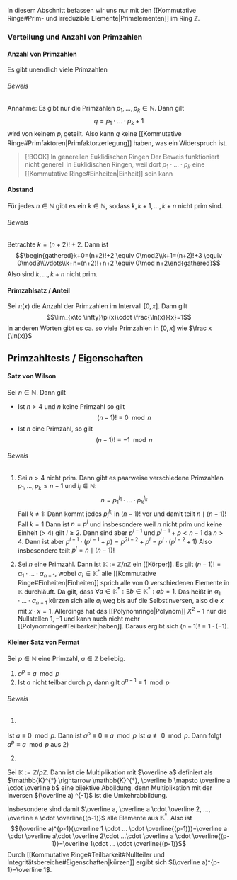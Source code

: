 In diesem Abschnitt befassen wir uns nur mit den [[Kommutative Ringe#Prim- und irreduzible Elemente|Primelementen]] im Ring $\mathbb{Z}$. 

### Verteilung und Anzahl von Primzahlen
#### Anzahl von Primzahlen
Es gibt unendlich viele Primzahlen

###### Beweis
Annahme: Es gibt nur die Primzahlen $p_{1}, ..., p_{k} \in \mathbb{N}$. Dann gilt $$q=p_{1}\cdot...\cdot p_{k}+1$$ wird von keinem $p_{i}$ geteilt. Also kann $q$ keine [[Kommutative Ringe#Primfaktoren|Primfaktorzerlegung]] haben, was ein Widerspruch ist. 

> [!BOOK] In generellen Euklidischen Ringen
> Der Beweis funktioniert nicht generell in Euklidischen Ringen, weil dort $p_1\cdot...\cdot p_k$ eine [[Kommutative Ringe#Einheiten|Einheit]] sein kann

#### Abstand
Für jedes $n\in \mathbb{N}$ gibt es ein $k\in \mathbb{N}$, sodass $k, k+1,...,k+n$  nicht prim sind. 

###### Beweis
Betrachte $k = (n+2)! + 2$. Dann ist$$\begin{gathered}k+0=(n+2)!+2 \equiv 0\mod2\\k+1=(n+2)!+3 \equiv 0\mod3\\\vdots\\k+n=(n+2)!+n+2 \equiv 0\mod n+2\end{gathered}$$Also sind $k,...,k+n$ nicht prim.

#### Primzahlsatz / Anteil
Sei $\pi(x)$ die Anzahl der Primzahlen im Intervall $[0,x]$. Dann gilt $$\lim_{x\to \infty}\pi(x)\cdot \frac{\ln(x)}{x}=1$$In anderen Worten gibt es ca. so viele Primzahlen in $[0,x]$ wie $\frac x {\ln(x)}$ 

## Primzahltests / Eigenschaften
#### Satz von Wilson
Sei $n \in \mathbb{N}$. Dann gilt 
- Ist $n > 4$ und $n$ keine Primzahl so gilt $$(n-1)!\equiv0 \mod n$$
- Ist $n$ eine Primzahl, so gilt $$(n-1)!\equiv-1 \mod n$$

###### Beweis
1) Sei $n > 4$ nicht prim. Dann gibt es paarweise verschiedene Primzahlen $p_{1},..., p_{k} \leq n-1$ und $l_{i} \in \mathbb{N}$: $$n=p_{1}^{l_{1}}\cdot ...\cdot p_{k}^{l_{k}}$$ Fall $k \neq1$:
   Dann kommt jedes $p_{i}^{k_{i}}$ in $(n-1)!$ vor und damit teilt $n \mid (n-1)!$ 
   Fall $k = 1$
   Dann ist $n= p^{l}$ und insbesondere weil $n$ nicht prim und keine Einheit (> 4) gilt $l\geq 2$.  Dann sind aber $p^{l-1}$ und $p^{l-1}+ p < n-1$ da $n > 4$. Dann ist aber $p^{l-1}\cdot (p^{l-1}+p) = p^{2l-2}+p^{l}= p^{l}\cdot(p^{l-2}+1)$ Also insbesondere teilt $p^{l}=n\mid (n-1)!$

2) Sei $n$ eine Primzahl. Dann ist $\mathbb{K}:=\mathbb{Z}/n \mathbb{Z}$ ein [[Körper]]. Es gilt $(n-1)!=\alpha_{1}\cdot...\cdot\alpha_{n-1}$, wobei $\alpha_{i} \in \mathbb{K}^{*}$ alle [[Kommutative Ringe#Einheiten|Einheiten]] sprich alle von 0 verschiedenen Elemente in $\mathbb{K}$ durchläuft. Da gilt, dass $\forall a \in \mathbb{K}^{*}:\exists b \in \mathbb{K}^{*}:ab=1$. Das heißt in $\alpha_{1}\cdot...\cdot \alpha_{n-1}$ kürzen sich alle $a_{i}$ weg bis auf die Selbstinversen, also die $x$ mit $x\cdot x=1$. Allerdings hat das [[Polynomringe|Polynom]] $X^{2}-1$ nur die Nullstellen $1,-1$ und kann auch nicht mehr [[Polynomringe#Teilbarkeit|haben]]. Daraus ergibt sich $(n-1)!=1\cdot (-1)$.

#### Kleiner Satz von Fermat
Sei $p\in \mathbb{N}$ eine Primzahl, $a \in \mathbb{Z}$ beliebig.
1) $a^{p} \equiv a \mod p$
2) Ist $a$ nicht teilbar durch $p$, dann gilt $a^{p-1}\equiv 1 \mod p$

###### Beweis
1)
Ist $a\equiv 0 \mod p$. Dann ist $a^{p}\equiv0 \equiv a \mod p$
Ist $a \not\equiv 0 \mod p$. Dann folgt $a^{p}\equiv a \mod p$ aus 2)

2)
Sei $\mathbb{K} := \mathbb{Z}/p \mathbb{Z}$. Dann ist die Multiplikation mit $\overline a$ definiert als $\mathbb{K}^{*} \rightarrow \mathbb{K}^{*}, \overline b \mapsto  \overline a \cdot \overline b$ eine bijektive Abbildung, denn Multiplikation mit der Inversen $(\overline a) ^{-1}$ ist die Umkehrabbildung.

Insbesondere sind damit $\overline a, \overline a \cdot \overline 2, ..., \overline a \cdot \overline{(p-1)}$ alle Elemente aus $\mathbb{K}^{*}$. Also ist $$(\overline a)^{p-1}(\overline 1 \cdot ... \cdot \overline{(p-1)})=\overline a \cdot \overline a\cdot \overline 2\cdot ...\cdot \overline a \cdot \overline{(p-1)}=\overline 1\cdot ... \cdot \overline{(p-1)}$$ Durch [[Kommutative Ringe#Teilbarkeit#Nullteiler und Integritätsbereiche#Eigenschaften|kürzen]] ergibt sich $(\overline a)^{p-1}=\overline 1$. 
